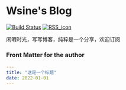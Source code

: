 # Wsine's Blog

[![Build Status](https://github.com/Wsine/blog/workflows/Build%20&%20Deploy/badge.svg)](https://github.com/Wsine/blog/actions) [![RSS_icon](https://img.shields.io/badge/RSS-Atom-orange)](https://wsine.github.io/blog/feed.xml)

闲暇时光，写写博客，纯粹是一个分享，欢迎订阅


### Front Matter for the author

```yaml
---
title: "这是一个标题"
date: 2022-01-01
---
```
